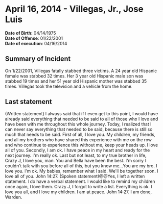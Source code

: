 # April 16, 2014 - Villegas, Jr., Jose Luis

**Date of Birth**: 04/14/1975<br/>
**Date of Offense**: 01/22/2001<br/>
**Date of execution**: 04/16/2014<br/>

## Summary of Incident
On 1/22/2001, Villegas fatally stabbed three victims. A 24 year old Hispanic female was stabbed 32 times. Her 3 year old Hispanic male son was stabbed 19 times and her 51 year old Hispanic mother was stabbed 35 times. Villegas took the television and a vehicle from the home.

## Last statement
(Written statement) I always said that if I even get to this point, I would have already said everything that needed to be said to all of those who I love and have been with me throughout this whole journey. Today, I realized that I can never say everything that needed to be said, because there is still so much that needs to be said. First of all, I love you. My children, my friends, and all my brothers who have shared this experience with me on the row and who continue to experience this without me, keep your heads up. I love all of you. Secondly, I am ok. I have peace in my heart and ready for the next journey. I'm really ok. Last but not least, to my true brother in life, Crazy J, I love you, man. You and Bella have been the best. I'm sorry I couldn't talk with you before all of this, but you know me...You are my bro. I love you. I'm ok. My babies, remember what I said. We'll be together soon. I love all of you. John 14:27. (Spoken statement)@@Yes, I left a written statement. I do have a verbal statement. I would like to remind my children once again, I love them. Crazy J, I forgot to write a list. Everything is ok. I love you all, and I love my children. I am at peace. John 14:27. I am done, Warden.